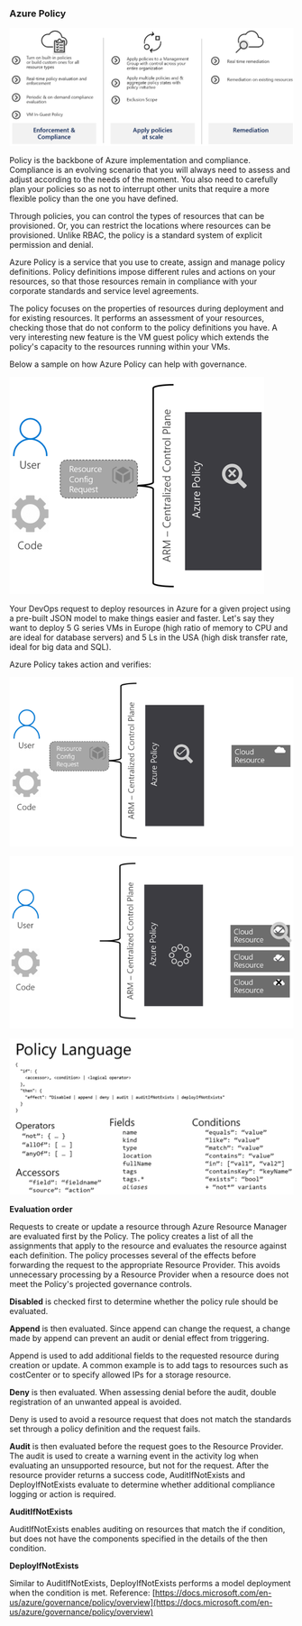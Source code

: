 ### Azure Policy

![azure-policy](../images/azure-policy.png)


Policy is the backbone of Azure implementation and compliance. Compliance is an evolving scenario that you will always need to assess and adjust according to the needs of the moment. You also need to carefully plan your policies so as not to interrupt other units that require a more flexible policy than the one you have defined.

Through policies, you can control the types of resources that can be provisioned. Or, you can restrict the locations where resources can be provisioned. Unlike RBAC, the policy is a standard system of explicit permission and denial.

Azure Policy is a service that you use to create, assign and manage policy definitions. Policy definitions impose different rules and actions on your resources, so that those resources remain in compliance with your corporate standards and service level agreements.

The policy focuses on the properties of resources during deployment and for existing resources. It performs an assessment of your resources, checking those that do not conform to the policy definitions you have. A very interesting new feature is the VM guest policy which extends the policy's capacity to the resources running within your VMs.

Below a sample on how Azure Policy can help with governance.

![azure-policy-1](../images/azure-policy-1.png)

Your DevOps request to deploy resources in Azure for a given project using a pre-built JSON model to make things easier and faster. Let's say they want to deploy 5 G series VMs in Europe (high ratio of memory to CPU and are ideal for database servers) and 5 Ls in the USA (high disk transfer rate, ideal for big data and SQL).

Azure Policy takes action and verifies:

![azure-policy-2](../images/azure-policy-2.png)

![azure-policy-2](../images/azure-policy-3.png)

![azure-policy-4](../images/azure-policy-4.png)

**Evaluation order**

Requests to create or update a resource through Azure Resource Manager are evaluated first by the Policy. The policy creates a list of all the assignments that apply to the resource and evaluates the resource against each definition. The policy processes several of the effects before forwarding the request to the appropriate Resource Provider. This avoids unnecessary processing by a Resource Provider when a resource does not meet the Policy's projected governance controls.

**Disabled** is checked first to determine whether the policy rule should be evaluated.

**Append** is then evaluated. Since append can change the request, a change made by append can prevent an audit or denial effect from triggering.

Append is used to add additional fields to the requested resource during creation or update. A common example is to add tags to resources such as costCenter or to specify allowed IPs for a storage resource.

**Deny** is then evaluated. When assessing denial before the audit, double registration of an unwanted appeal is avoided.

Deny is used to avoid a resource request that does not match the standards set through a policy definition and the request fails.

**Audit** is then evaluated before the request goes to the Resource Provider.
The audit is used to create a warning event in the activity log when evaluating an unsupported resource, but not for the request.
After the resource provider returns a success code, AuditIfNotExists and DeployIfNotExists evaluate to determine whether additional compliance logging or action is required.

**AuditIfNotExists**

AuditIfNotExists enables auditing on resources that match the if condition, but does not have the components specified in the details of the then condition.

**DeployIfNotExists**

Similar to AuditIfNotExists, DeployIfNotExists performs a model deployment when the condition is met.
Reference: [https://docs.microsoft.com/en-us/azure/governance/policy/overview](https://docs.microsoft.com/en-us/azure/governance/policy/overview) 



